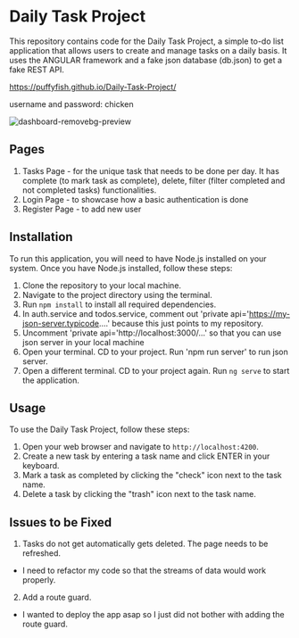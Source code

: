 # Daily Task Project

This repository contains code for the Daily Task Project, a simple to-do list application that allows users to create and manage tasks on a daily basis.
It uses the ANGULAR framework and a fake json database (db.json) to get a fake REST API.

https://puffyfish.github.io/Daily-Task-Project/

username and password: chicken

![dashboard-removebg-preview](https://github.com/Puffyfish/Daily-Task-Project/assets/93864592/4f349ee0-4bd2-4cd1-bb05-25034954e115)


## Pages

1. Tasks Page - for the unique task that needs to be done per day. It has complete (to mark task as complete), delete, filter (filter completed and not completed tasks) functionalities.
2. Login Page - to showcase how a basic authentication is done
3. Register Page - to add new user

## Installation

To run this application, you will need to have Node.js installed on your system. Once you have Node.js installed, follow these steps:

1. Clone the repository to your local machine.
2. Navigate to the project directory using the terminal.
3. Run `npm install` to install all required dependencies.
4. In auth.service and todos.service, comment out 'private api='https://my-json-server.typicode....' because this just points to my repository.
5. Uncomment 'private api='http://localhost:3000/...' so that you can use json server in your local machine
6. Open your terminal. CD to your project. Run 'npm run server' to run json server.
7. Open a different terminal. CD to your project again. Run `ng serve` to start the application.

## Usage

To use the Daily Task Project, follow these steps:

1. Open your web browser and navigate to `http://localhost:4200`.
2. Create a new task by entering a task name and click ENTER in your keyboard.
3. Mark a task as completed by clicking the "check" icon next to the task name.
4. Delete a task by clicking the "trash" icon next to the task name.

## Issues to be Fixed
1. Tasks do not get automatically gets deleted. The page needs to be refreshed. 
  - I need to refactor my code so that the streams of data would work properly.
2. Add a route guard.
  - I wanted to deploy the app asap so I just did not bother with adding the route guard.
